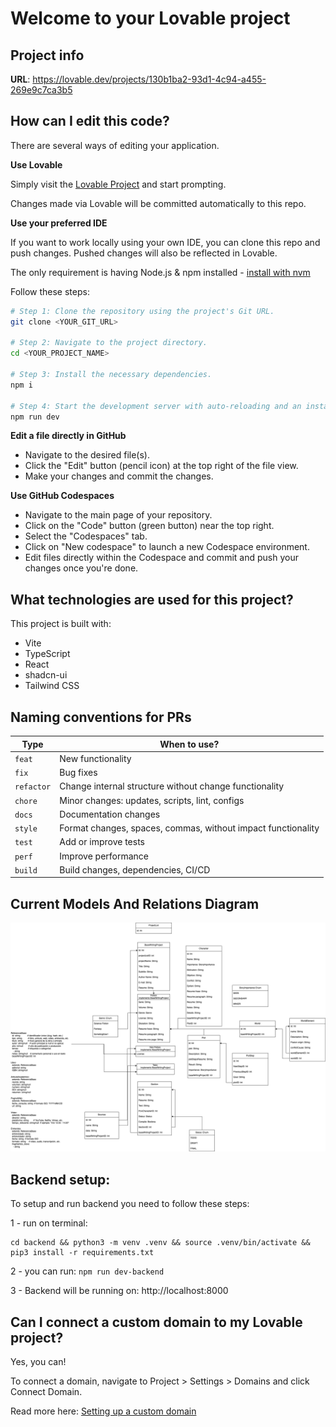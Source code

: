 # Welcome to your Lovable project

## Project info

**URL**: https://lovable.dev/projects/130b1ba2-93d1-4c94-a455-269e9c7ca3b5

## How can I edit this code?

There are several ways of editing your application.

**Use Lovable**

Simply visit the [Lovable Project](https://lovable.dev/projects/130b1ba2-93d1-4c94-a455-269e9c7ca3b5) and start prompting.

Changes made via Lovable will be committed automatically to this repo.

**Use your preferred IDE**

If you want to work locally using your own IDE, you can clone this repo and push changes. Pushed changes will also be reflected in Lovable.

The only requirement is having Node.js & npm installed - [install with nvm](https://github.com/nvm-sh/nvm#installing-and-updating)

Follow these steps:

```sh
# Step 1: Clone the repository using the project's Git URL.
git clone <YOUR_GIT_URL>

# Step 2: Navigate to the project directory.
cd <YOUR_PROJECT_NAME>

# Step 3: Install the necessary dependencies.
npm i

# Step 4: Start the development server with auto-reloading and an instant preview.
npm run dev
```

**Edit a file directly in GitHub**

- Navigate to the desired file(s).
- Click the "Edit" button (pencil icon) at the top right of the file view.
- Make your changes and commit the changes.

**Use GitHub Codespaces**

- Navigate to the main page of your repository.
- Click on the "Code" button (green button) near the top right.
- Select the "Codespaces" tab.
- Click on "New codespace" to launch a new Codespace environment.
- Edit files directly within the Codespace and commit and push your changes once you're done.

## What technologies are used for this project?

This project is built with:

- Vite
- TypeScript
- React
- shadcn-ui
- Tailwind CSS

## Naming conventions for PRs
| Type       | When to use?                                                 |
|------------|--------------------------------------------------------------|
| `feat`     | New functionality                                            |
| `fix`      | Bug fixes                                                    |
| `refactor` | Change internal structure without change functionality       |
| `chore`    | Minor changes: updates, scripts, lint, configs               |
| `docs`     | Documentation changes                                        |
| `style`    | Format changes, spaces, commas, without impact functionality |
| `test`     | Add or improve tests                                         |
| `perf`     | Improve performance                                          |
| `build`    | Build changes, dependencies, CI/CD                           |

## Current Models And Relations Diagram
![Models And Relations](eleuteria_data_models.drawio.png)

## Backend setup:
To setup and run backend you need to follow these steps:

1 - run on terminal: 
```
cd backend && python3 -m venv .venv && source .venv/bin/activate && pip3 install -r requirements.txt
```

2 - you can run: ```npm run dev-backend```

3 - Backend will be running on: http://localhost:8000


## Can I connect a custom domain to my Lovable project?

Yes, you can!

To connect a domain, navigate to Project > Settings > Domains and click Connect Domain.

Read more here: [Setting up a custom domain](https://docs.lovable.dev/tips-tricks/custom-domain#step-by-step-guide)
